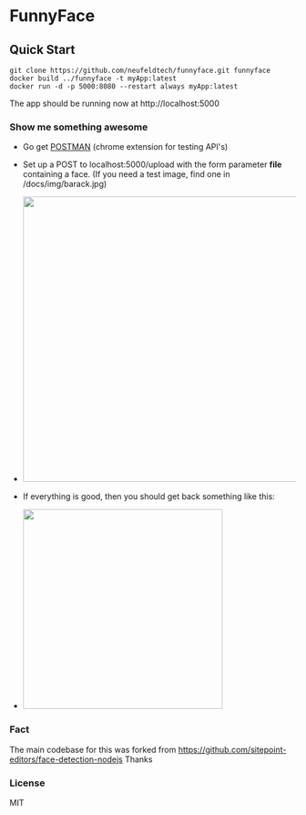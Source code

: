 # FunnyFace

## Quick Start
```
git clone https://github.com/neufeldtech/funnyface.git funnyface
docker build ../funnyface -t myApp:latest
docker run -d -p 5000:8080 --restart always myApp:latest
```
The app should be running now at http://localhost:5000

### Show me something awesome
- Go get [POSTMAN](http://www.getpostman.com/) (chrome extension for testing API's)
- Set up a POST to localhost:5000/upload with the form parameter **file** containing a face. (If you need a test image, find one in /docs/img/barack.jpg)

- <img src="https://raw.githubusercontent.com/neufeldtech/funnyface/master/docs/img/postman.png" width="500px" />

- If everything is good, then you should get back something like this:
- <img src="https://raw.githubusercontent.com/neufeldtech/funnyface/master/docs/img/barack-moustache.png" width="350px" />


### Fact
The main codebase for this was forked from https://github.com/sitepoint-editors/face-detection-nodejs
Thanks

### License
MIT

